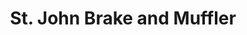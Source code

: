 ---
title: "St. John Brake and Muffler"
url: /kansas-city/st-john-brake-and-muffler/
shop: car repair
---